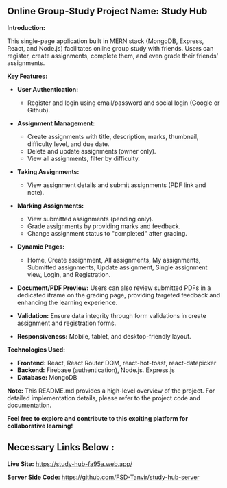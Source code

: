 ## Online Group-Study Project Name: Study Hub 

**Introduction:**

This single-page application built in MERN stack (MongoDB, Express, React, and Node.js) facilitates online group study with friends. Users can register, create assignments, complete them, and even grade their friends' assignments.

**Key Features:**

* **User Authentication:**
    * Register and login using email/password and social login (Google or Github).
* **Assignment Management:**
    * Create assignments with title, description, marks, thumbnail, difficulty level, and due date.
    * Delete and update assignments (owner only).
    * View all assignments, filter by difficulty.
* **Taking Assignments:**
    * View assignment details and submit assignments (PDF link and note).
* **Marking Assignments:**
    * View submitted assignments (pending only).
    * Grade assignments by providing marks and feedback.
    * Change assignment status to "completed" after grading.
* **Dynamic Pages:**
    * Home, Create assignment, All assignments, My assignments, Submitted assignments, Update assignment, Single assignment view, Login, and Registration.

* **Document/PDF Preview:** Users can also review submitted PDFs in a dedicated iframe on the grading page, providing targeted feedback and enhancing the learning experience.
* **Validation:** Ensure data integrity through form validations in create assignment and registration forms.
* **Responsiveness:** Mobile, tablet, and desktop-friendly layout.

**Technologies Used:**

* **Frontend:** React, React Router DOM, react-hot-toast, react-datepicker
* **Backend:** Firebase (authentication), Node.js. Express.js
* **Database:** MongoDB

**Note:** This README.md provides a high-level overview of the project. For detailed implementation details, please refer to the project code and documentation.

**Feel free to explore and contribute to this exciting platform for collaborative learning!**

## Necessary Links Below :

**Live Site:** https://study-hub-fa95a.web.app/

**Server Side Code:** https://github.com/FSD-Tanvir/study-hub-server

